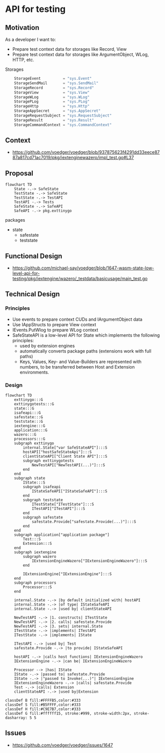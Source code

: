 # API for testing

## Motivation

As a developer I want to:

- Prepare test context data for storages like Record, View
- Prepare test context data for storages like ArgumentObject, WLog, HTTP, etc.

Storages
```go
	StorageEvent          = "sys.Event"
	StorageSendMail       = "sys.SendMail"
	StorageRecord         = "sys.Record"
	StorageView           = "sys.View"
	StorageWLog           = "sys.WLog"
	StoragePLog           = "sys.PLog"
	StorageHttp           = "sys.Http"
	StorageAppSecret      = "sys.AppSecret"
	StorageRequestSubject = "sys.RequestSubject"
	StorageResult         = "sys.Result"
	StorageCommandContext = "sys.CommandContext"
```

## Context

- https://github.com/voedger/voedger/blob/937875623f4291dd33eece8787a817cd71ac7019/pkg/iextenginewazero/impl_test.go#L37

## Proposal
```mermaid
flowchart TD
    State -.-> SafeState
    TestState -.-> SafeState
    TestState -.-> TestAPI
    TestAPI -.-> Tests
    SafeState -.-> SafeAPI
    SafeAPI -.-> pkg.exttinygo
```

packages
- state
  - safestate
  - teststate


## Functional Design

- https://github.com/michael-say/voedger/blob/1647-wasm-state-low-level-api-for-testing/pkg/iextengine/wazero/_testdata/basicusage/main_test.go


## Technical Design

### Principles
- Use events to prepare context CUDs and IArgumentObject data
- Use IAppStructs to prepare View context
- IEvents.PutWlog to prepare WLog context
- SafeStateAPI is a low-level API for State which implements the following principles:
    - used by extension engines
    - automatically converts package paths (extensions work with full paths)
    - Keys, Values, Key- and Value-Builders are represented with numbers, to be transferred between Host and Extension environments.

### Design

```mermaid
flowchart TD
    exttinygo:::G
    exttinygotests:::G
    state:::G
    isafeapi:::G
    safestate:::G
    teststate:::G
    iextengine:::G
    application:::G
    wazero:::G
    processors:::G
    subgraph exttinygo
        internal.State["var SafeStateAPI"]:::S
        hostAPI["hostSafeStateApi"]:::S
        clientStateAPI["Client State API"]:::S
        subgraph exttinygotests
            NewTestAPI["NewTestAPI(...)"]:::S
        end
    end
    subgraph state
        IState:::S
        subgraph isafeapi
            IStateSafeAPI["IStateSafeAPI"]:::S
        end
        subgraph teststate
            ITestState["ITestState"]:::S
            ITestAPI["ITestAPI"]:::S
        end
        subgraph safestate
            safestate.Provide["safestate.Provide(...)"]:::S
        end
    end
    subgraph application["application package"]
        Test:::S
        Extension:::S
    end
    subgraph iextengine
        subgraph wazero
            IExtensionEngineWazero["IExtensionEngineWazero"]:::S
        end

        IExtensionEngine["IExtensionEngine"]:::S
    end
    subgraph processors
        Processor:::S
    end
    
    internal.State -.-> |by default initialized with| hostAPI
    internal.State -.-> |of type| IStateSafeAPI
    internal.State -.-> |used by| clientStateAPI

    NewTestAPI -.-> |1. constructs| ITestState
    NewTestAPI -.-> |2. calls| safestate.Provide
    NewTestAPI -.-> |3. sets| internal.State
    ITestState -.-> |implements| ITestAPI
    ITestState -.-> |implements| IState
    
    ITestAPI -.-> |used by| Test
    safestate.Provide -.-> |to provide| IStateSafeAPI

    hostAPI -.-> |calls host functions| IExtensionEngineWazero
    IExtensionEngine -.-> |can be| IExtensionEngineWazero

    Processor --> |has| IState
    IState -.-> |passed to| safestate.Provide
    IState -.-> |"passed to Invoke(...)"| IExtensionEngine
    IExtensionEngineWazero -.-> |calls| safestate.Provide
    Test -.-> |calls| Extension
    clientStateAPI -.-> |used by|Extension

classDef B fill:#FFFFB5,color:#333
classDef S fill:#B5FFFF,color:#333
classDef H fill:#C9E7B7,color:#333
classDef G fill:#ffffff15, stroke:#999, stroke-width:2px, stroke-dasharray: 5 5

```

## Issues

- https://github.com/voedger/voedger/issues/1647